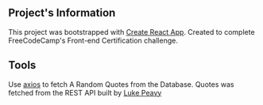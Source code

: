 ## Project's Information

This project was bootstrapped with [Create React App](https://github.com/facebook/create-react-app).
Created to complete FreeCodeCamp's Front-end Certification challenge.

## Tools

Use [axios](https://www.npmjs.com/package/axios) to fetch A Random Quotes from the Database.
Quotes was fetched from the REST API built by [Luke Peavy](https://github.com/lukePeavey/quotable#get-random-quote)
